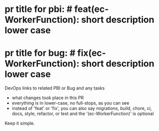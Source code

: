 # pr title for pbi: #<pbi-id> feat(ec-WorkerFunction): short description lower case
# pr title for bug: #<bug-id> fix(ec-WorkerFunction): short description lower case

DevOps links to related PBI or Bug and any tasks

- what changes took place in this PR 
- everything is in lower-case, no full-stops, as you can see
- instead of 'feat' or 'fix', you can also say migrations, build, chore, ci, docs, style, refactor, or test and the '(ec-WorkerFunction)' is optional

Keep it simple.